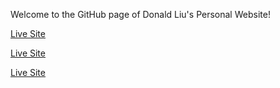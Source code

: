Welcome to the GitHub page of Donald Liu's Personal Website!

[Live Site](https://Donald-Liu.me)

[Live Site](https://www.linkedin.com/in/donald-liu/)

[Live Site](https://github.com/Donaldliu94?tab=repositories)